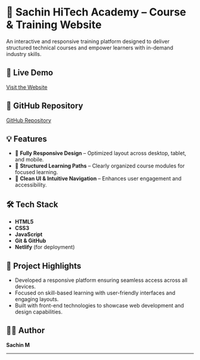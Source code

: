 # 📘 Sachin HiTech Academy – Course & Training Website

An interactive and responsive training platform designed to deliver structured technical courses and empower learners with in-demand industry skills.

## 🔗 Live Demo
[Visit the Website](https://sachinbookhub.netlify.app)

## 📂 GitHub Repository
[GitHub Repository](https://github.com/SACHIN14356/SACHIN-HITECH-ACADEMY.git)

## 💡 Features
- 📱 **Fully Responsive Design** – Optimized layout across desktop, tablet, and mobile.
- 🎯 **Structured Learning Paths** – Clearly organized course modules for focused learning.
- 🎨 **Clean UI & Intuitive Navigation** – Enhances user engagement and accessibility.

## 🛠️ Tech Stack
- **HTML5**
- **CSS3**
- **JavaScript**
- **Git & GitHub**
- **Netlify** (for deployment)

## 📌 Project Highlights
- Developed a responsive platform ensuring seamless access across all devices.
- Focused on skill-based learning with user-friendly interfaces and engaging layouts.
- Built with front-end technologies to showcase web development and design capabilities.

## 👨‍💻 Author
**Sachin M**

---

